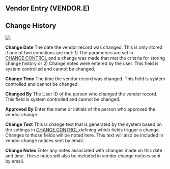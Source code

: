 ##  Vendor Entry (VENDOR.E)

<PageHeader />

##  Change History

![](./VENDOR-E-5.jpg)

**Change Date** The date the vendor record was changed. This is only stored if one of two conditions are met: 1) The parameters are set in [ CHANGE.CONTROL ](../../../../ACE-OVERVIEW/ACE-ENTRY/CHANGE-CONTROL/README.md) and a change was made that met the criteria for storing change history or 2) Change notes were entered by the user. This field is system controlled and cannot be changed.   
  
**Change Time** The time the vendor record was changed. This field is system
controlled and cannot be changed.  
  
**Changed By** The User ID of the person who changed the vendor record. This
field is system controlled and cannot be changed.  
  
**Approved By** Enter the name or initials of the person who approved the
vendor change.  
  
**Change Text** This is change text that is generated by the system based on the settings in [ CHANGE.CONTROL ](../../../../ACE-OVERVIEW/ACE-ENTRY/CHANGE-CONTROL/README.md) defining which fields trigger a change. Changes to those fields will be noted here. This text will also be included in vendor change notices sent by email.   
  
**Change Notes** Enter any notes associated with changes made on this date and
time. These notes will also be included in vendor change notices sent by
email.  
  
  
<badge text= "Version 8.10.57" vertical="middle" />

<PageFooter />